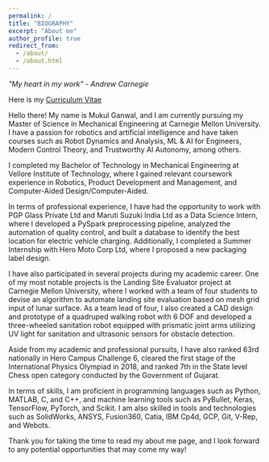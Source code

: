 ```yaml
---
permalink: /
title: "BIOGRAPHY"
excerpt: "About me"
author_profile: true
redirect_from: 
  - /about/
  - /about.html
---
```

<i>"My heart in my work" - Andrew Carnegie</i>

Here is my [Curriculum Vitae](https://drive.google.com/file/d/1KaoPflEb7HSZ1PJQL_icd0tGl_1_Mais/view?usp=share_link)

Hello there! My name is Mukul Ganwal, and I am currently pursuing my Master of Science in Mechanical Engineering at Carnegie Mellon University. I have a passion for robotics and artificial intelligence and have taken courses such as Robot Dynamics and Analysis, ML & AI for Engineers, Modern Control Theory, and Trustworthy AI Autonomy, among others.

I completed my Bachelor of Technology in Mechanical Engineering at Vellore Institute of Technology, where I gained relevant coursework experience in Robotics, Product Development and Management, and Computer-Aided Design/Computer-Aided.

In terms of professional experience, I have had the opportunity to work with PGP Glass Private Ltd and Maruti Suzuki India Ltd as a Data Science Intern, where I developed a PySpark preprocessing pipeline, analyzed the automation of quality control, and built a database to identify the best location for electric vehicle charging. Additionally, I completed a Summer Internship with Hero Moto Corp Ltd, where I proposed a new packaging label design.

I have also participated in several projects during my academic career. One of my most notable projects is the Landing Site Evaluator project at Carnegie Mellon University, where I worked with a team of four students to devise an algorithm to automate landing site evaluation based on mesh grid input of lunar surface. As a team lead of four, I also created a CAD design and prototype of a quadruped walking robot with 6 DOF and developed a three-wheeled sanitation robot equipped with prismatic joint arms utilizing UV light for sanitation and ultrasonic sensors for obstacle detection.

Aside from my academic and professional pursuits, I have also ranked 63rd nationally in Hero Campus Challenge 6, cleared the first stage of the International Physics Olympiad in 2018, and ranked 7th in the State level Chess open category conducted by the Government of Gujarat.

In terms of skills, I am proficient in programming languages such as Python, MATLAB, C, and C++, and machine learning tools such as PyBullet, Keras, TensorFlow, PyTorch, and Scikit. I am also skilled in tools and technologies such as SolidWorks, ANSYS, Fusion360, Catia, IBM Cp4d, GCP, Git, V-Rep, and Webots.

Thank you for taking the time to read my about me page, and I look forward to any potential opportunities that may come my way!

